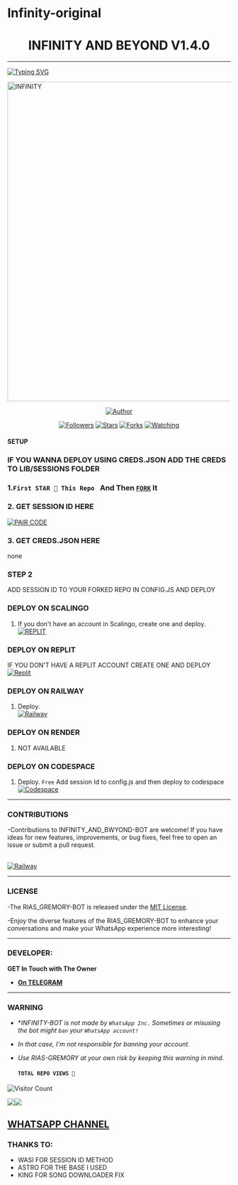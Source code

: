 # Infinity-original
<h1 align="center"> INFINITY AND BEYOND V1.4.0</h1>
<p align="center">  
  
***
  
<a href="https://git.io/typing-svg"><img src="https://readme-typing-svg.demolab.com?font=Black+Ops+One&size=50&pause=1000&color=1BAFBAFF&center=true&width=910&height=100&lines=THANKS FOR CHOOSING ;INFINITY-MD-BOT;MULTI+DEVICE+WHATSAPP+BOT;CREATED+BY+BEYOND+NORMAL;RELEASED+09.07.24" alt="Typing SVG" /></a>
  </p>
    <img alt="INFINITY" width="960" height="720" src="https://tinyurl.com/ry4d6j4d">
<p align="center">
<priasgremorybot align="center">
<a href="https://github.com/Sudaisz/INFINITY_AND_BEYOND-MD.git"><img title="Author" src="https://img.shields.io/badge/Rias Gremory-black?style=for-the-badge&logo=github"></a>
<p align="center">
<a href="https://github.com/Toxic1239/followers"><img title="Followers" src="https://img.shields.io/github/followers/Toxic1239?color=blue&style=flat-square"></a>
<a href="https://github.com/Toxic1239/RIASGREMORYBOT/stargazers/"><img title="Stars" src="https://img.shields.io/github/stars/Toxic1239/RIASGREMORYBOT?color=red&style=flat-square"></a>
<a href="https://github.com/Toxic1239/RIASGREMORYBOT/network/members"><img title="Forks" src="https://img.shields.io/github/forks/Toxic1239/RIASGREMORYBOT?color=green&style=flat-square"></a>
<a href="https://github.com/Sudaisz/INFINITY_AND_BEYOND-MD.git/watchers"><img title="Watching" src="https://img.shields.io/github/watchers/github.com/Sudaisz/INFINITY_AND_BEYOND-MD.git?label=Watchers&color=yellow&style=flat-square"></a>

#### SETUP 
### IF YOU WANNA DEPLOY USING CREDS.JSON ADD THE CREDS TO LIB/SESSIONS FOLDER 

### 1.`First STAR 🌟 This Repo ` And Then [`FORK`](https://github.com/Sudaisz/INFINITY_AND_BEYOND-MD.git/fork) It

### 2. GET SESSION ID HERE 

<a href='https://malvin-session-fzow.onrender.com/' target="_blank"><img alt='PAIR CODE' src='https://img.shields.io/badge/Click here to get your session id-blue?style=for-the-badge&logo=opencv&logoColor=white'/></a> 
### 3. GET CREDS.JSON HERE 

none

### STEP 2
ADD SESSION ID TO YOUR FORKED REPO IN CONFIG.JS
AND DEPLOY

### DEPLOY ON SCALINGO

1. If you don't have an account in Scalingo, create one and deploy.
    <br>
    <a href='https://auth.scalingo.com/users/sign_in' target="_blank"><img alt='REPLIT' src='https://img.shields.io/badge/-DEPLOY-orange?style=for-the-badge&logo=scalingo&logoColor=white'/></a>


### DEPLOY ON REPLIT
IF YOU DON'T HAVE A REPLIT ACCOUNT CREATE ONE AND DEPLOY 
    <br>
    <a href='https://replit.com/github.com/Sudaisz/INFINITY_AND_BEYOND-MD.git' target="_blank"><img alt='Replit' src='https://img.shields.io/badge/-Deploy-red?style=for-the-badge&logo=replit&logoColor=white'/></a>
    
 ### DEPLOY ON RAILWAY 
1. Deploy.
    <br>
    <a href='https://railway.com/github.com/Sudaisz/INFINITY_AND_BEYOND-MD.git' target="_blank"><img alt='Railway' src='https://img.shields.io/badge/-Deploy-green?style=for-the-badge&logo=render&logoColor=white'/></a>

 ### DEPLOY ON RENDER 
1. NOT AVAILABLE 
    
### DEPLOY ON CODESPACE 
1. Deploy. `Free`
Add session Id to config.js and then deploy to codespace
    <br>
    <a href='https://github.com/codespaces' target="_blank"><img alt='Codespace' src='https://img.shields.io/badge/-Deploy-green?style=for-the-badge&logo=codespace&logoColor=white'/></a>

***


### CONTRIBUTIONS 
-Contributions to INFINITY_AND_BWYOND-BOT are welcome! If you have ideas for new features, improvements, or bug fixes, feel free to open an issue or submit a pull request.

<br>
    <a href='https://github.com/Sudaisz/INFINITY_AND_BEYOND-MD.git/issues/new/choose' target="_blank"><img alt='Railway' src='https://img.shields.io/badge/-REPORT ISSUE-red?style=for-the-badge&logo=railway&logoColor=white'/></a>


***

### LICENSE 
-The RIAS_GREMORY-BOT is released under the [MIT License](https://opensource.org/licenses/MIT).

-Enjoy the diverse features of the RIAS_GREMORY-BOT  to enhance your conversations and make your WhatsApp experience more interesting!

***
### DEVELOPER:
**GET In Touch with The Owner**
- [**On TELEGRAM**](COMING-SOON)

***
### WARNING

- **INFINITY-BOT is not made by `WhatsApp Inc.` Sometimes or misusing the bot might `ban` your `WhatsApp account!`*
- *In that case, I'm not responsible for banning your account.*
- *Use RIAS-GREMORY at your own risk by keeping this warning in mind.*
  
  #### ```TOTAL REPO VIEWS 🧚```
![Visitor Count](https://profile-counter.glitch.me/Sudaisz/count.svg)

<a><img src='https://i.imgur.com/LyHic3i.gif'/></a><a><img src='https://i.imgur.com/LyHic3i.gif'/></a>

 ## [ WHATSAPP CHANNEL ](https://whatsapp.com/channel/0029Vaoi15YAojYuT1dU8q2H) 

### THANKS TO:

- WASI FOR SESSION ID METHOD
- ASTRO FOR THE BASE I USED
- KING FOR SONG DOWNLOADER FIX 
